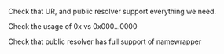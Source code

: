 Check that UR, and public resolver support everything we need.

Check the usage of 0x vs 0x000...0000

Check that public resolver has full support of namewrapper